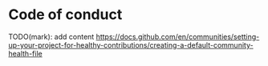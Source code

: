 # Code of conduct
TODO(mark): add content https://docs.github.com/en/communities/setting-up-your-project-for-healthy-contributions/creating-a-default-community-health-file